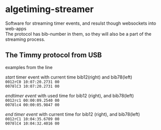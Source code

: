 # algetiming-streamer
Software for streaming timer events, and resulst though websockets into web-apps  
The protocol has bib-number in them, so they will also be a part of the streaming process.  
  
## The Timmy protocol from USB
examples from the line  
  
*start* timer event with current time bib12(right) and bib78(left)  
`0012rC0 10:07:20.2731 00`  
`0078lC3 10:07:20.2731 00`  
  
*endtimer event* with used time for bib12 (right), and bib78(left)  
`0012rc1 00:00:09.2540 00`  
`0078lc4 00:00:05.9847 00`  
   
*end timer event* with current time for bib12 (right), and bib78(left)  
`0012rC1 10:04:35.6709 00`  
`0078lC4 10:04:32.4016 00`  
